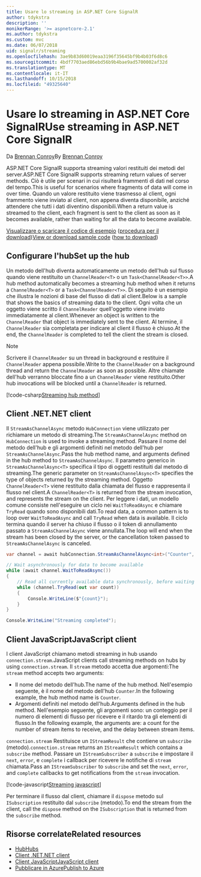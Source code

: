 ```yaml
---
title: Usare lo streaming in ASP.NET Core SignalR
author: tdykstra
description: ''
monikerRange: '>= aspnetcore-2.1'
ms.author: tdykstra
ms.custom: mvc
ms.date: 06/07/2018
uid: signalr/streaming
ms.openlocfilehash: 3ae9b83d60019eaa3196f35645bf9b4b03f6d8c6
ms.sourcegitcommit: 4bdf7703aed86ebd56b9b4bae9ad5700002af32d
ms.translationtype: MT
ms.contentlocale: it-IT
ms.lasthandoff: 10/15/2018
ms.locfileid: "49325640"
---
```

# <a name="use-streaming-in-aspnet-core-signalr"></a><span data-ttu-id="698ed-102">Usare lo streaming in ASP.NET Core SignalR</span><span class="sxs-lookup"><span data-stu-id="698ed-102">Use streaming in ASP.NET Core SignalR</span></span>

<span data-ttu-id="698ed-103">Da [Brennan Conroy](https://github.com/BrennanConroy)</span><span class="sxs-lookup"><span data-stu-id="698ed-103">By [Brennan Conroy](https://github.com/BrennanConroy)</span></span>

<span data-ttu-id="698ed-104">ASP.NET Core SignalR supporta streaming valori restituiti dei metodi del server.</span><span class="sxs-lookup"><span data-stu-id="698ed-104">ASP.NET Core SignalR supports streaming return values of server methods.</span></span> <span data-ttu-id="698ed-105">Ciò è utile per scenari in cui risulterà frammenti di dati nel corso del tempo.</span><span class="sxs-lookup"><span data-stu-id="698ed-105">This is useful for scenarios where fragments of data will come in over time.</span></span> <span data-ttu-id="698ed-106">Quando un valore restituito viene trasmesso al client, ogni frammento viene inviato al client, non appena diventa disponibile, anziché attendere che tutti i dati diventino disponibili.</span><span class="sxs-lookup"><span data-stu-id="698ed-106">When a return value is streamed to the client, each fragment is sent to the client as soon as it becomes available, rather than waiting for all the data to become available.</span></span>

<span data-ttu-id="698ed-107">[Visualizzare o scaricare il codice di esempio](https://github.com/aspnet/Docs/tree/live/aspnetcore/signalr/streaming/sample) ([procedura per il download](xref:tutorials/index#how-to-download-a-sample))</span><span class="sxs-lookup"><span data-stu-id="698ed-107">[View or download sample code](https://github.com/aspnet/Docs/tree/live/aspnetcore/signalr/streaming/sample) ([how to download](xref:tutorials/index#how-to-download-a-sample))</span></span>

## <a name="set-up-the-hub"></a><span data-ttu-id="698ed-108">Configurare l'hub</span><span class="sxs-lookup"><span data-stu-id="698ed-108">Set up the hub</span></span>

<span data-ttu-id="698ed-109">Un metodo dell'hub diventa automaticamente un metodo dell'hub sul flusso quando viene restituito un `ChannelReader<T>` o un `Task<ChannelReader<T>>`.</span><span class="sxs-lookup"><span data-stu-id="698ed-109">A hub method automatically becomes a streaming hub method when it returns a `ChannelReader<T>` or a `Task<ChannelReader<T>>`.</span></span> <span data-ttu-id="698ed-110">Di seguito è un esempio che illustra le nozioni di base del flusso di dati al client.</span><span class="sxs-lookup"><span data-stu-id="698ed-110">Below is a sample that shows the basics of streaming data to the client.</span></span> <span data-ttu-id="698ed-111">Ogni volta che un oggetto viene scritto il `ChannelReader` quell'oggetto viene inviato immediatamente al client.</span><span class="sxs-lookup"><span data-stu-id="698ed-111">Whenever an object is written to the `ChannelReader` that object is immediately sent to the client.</span></span> <span data-ttu-id="698ed-112">Al termine, il `ChannelReader` sia completata per indicare al client il flusso è chiuso.</span><span class="sxs-lookup"><span data-stu-id="698ed-112">At the end, the `ChannelReader` is completed to tell the client the stream is closed.</span></span>

> [!NOTE]
> <span data-ttu-id="698ed-113">Scrivere il `ChannelReader` su un thread in background e restituire il `ChannelReader` appena possibile.</span><span class="sxs-lookup"><span data-stu-id="698ed-113">Write to the `ChannelReader` on a background thread and return the `ChannelReader` as soon as possible.</span></span> <span data-ttu-id="698ed-114">Altre chiamate dell'hub verranno bloccate fino a un `ChannelReader` viene restituito.</span><span class="sxs-lookup"><span data-stu-id="698ed-114">Other hub invocations will be blocked until a `ChannelReader` is returned.</span></span>

[!code-csharp[Streaming hub method](streaming/sample/Hubs/StreamHub.cs?range=10-34)]

## <a name="net-client"></a><span data-ttu-id="698ed-115">Client .NET</span><span class="sxs-lookup"><span data-stu-id="698ed-115">.NET client</span></span>

<span data-ttu-id="698ed-116">Il `StreamAsChannelAsync` metodo `HubConnection` viene utilizzato per richiamare un metodo di streaming.</span><span class="sxs-lookup"><span data-stu-id="698ed-116">The `StreamAsChannelAsync` method on `HubConnection` is used to invoke a streaming method.</span></span> <span data-ttu-id="698ed-117">Passare il nome del metodo dell'hub e gli argomenti definiti nel metodo dell'hub per `StreamAsChannelAsync`.</span><span class="sxs-lookup"><span data-stu-id="698ed-117">Pass the hub method name, and arguments defined in the hub method to `StreamAsChannelAsync`.</span></span> <span data-ttu-id="698ed-118">Il parametro generico in `StreamAsChannelAsync<T>` specifica il tipo di oggetti restituiti dal metodo di streaming.</span><span class="sxs-lookup"><span data-stu-id="698ed-118">The generic parameter on `StreamAsChannelAsync<T>` specifies the type of objects returned by the streaming method.</span></span> <span data-ttu-id="698ed-119">Oggetto `ChannelReader<T>` viene restituito dalla chiamata del flusso e rappresenta il flusso nel client.</span><span class="sxs-lookup"><span data-stu-id="698ed-119">A `ChannelReader<T>` is returned from the stream invocation, and represents the stream on the client.</span></span> <span data-ttu-id="698ed-120">Per leggere i dati, un modello comune consiste nell'eseguire un ciclo nei `WaitToReadAsync` e chiamare `TryRead` quando sono disponibili dati.</span><span class="sxs-lookup"><span data-stu-id="698ed-120">To read data, a common pattern is to loop over `WaitToReadAsync` and call `TryRead` when data is available.</span></span> <span data-ttu-id="698ed-121">Il ciclo termina quando il server ha chiuso il flusso o il token di annullamento passato a `StreamAsChannelAsync` viene annullata.</span><span class="sxs-lookup"><span data-stu-id="698ed-121">The loop will end when the stream has been closed by the server, or the cancellation token passed to `StreamAsChannelAsync` is canceled.</span></span>

```csharp
var channel = await hubConnection.StreamAsChannelAsync<int>("Counter", 10, 500, CancellationToken.None);

// Wait asynchronously for data to become available
while (await channel.WaitToReadAsync())
{
    // Read all currently available data synchronously, before waiting for more data
    while (channel.TryRead(out var count))
    {
        Console.WriteLine($"{count}");
    }
}

Console.WriteLine("Streaming completed");
```

## <a name="javascript-client"></a><span data-ttu-id="698ed-122">Client JavaScript</span><span class="sxs-lookup"><span data-stu-id="698ed-122">JavaScript client</span></span>

<span data-ttu-id="698ed-123">I client JavaScript chiamano metodi streaming in hub usando `connection.stream`.</span><span class="sxs-lookup"><span data-stu-id="698ed-123">JavaScript clients call streaming methods on hubs by using `connection.stream`.</span></span> <span data-ttu-id="698ed-124">Il `stream` metodo accetta due argomenti:</span><span class="sxs-lookup"><span data-stu-id="698ed-124">The `stream` method accepts two arguments:</span></span>

* <span data-ttu-id="698ed-125">Il nome del metodo dell'hub.</span><span class="sxs-lookup"><span data-stu-id="698ed-125">The name of the hub method.</span></span> <span data-ttu-id="698ed-126">Nell'esempio seguente, è il nome del metodo dell'hub `Counter`.</span><span class="sxs-lookup"><span data-stu-id="698ed-126">In the following example, the hub method name is `Counter`.</span></span>
* <span data-ttu-id="698ed-127">Argomenti definiti nel metodo dell'hub.</span><span class="sxs-lookup"><span data-stu-id="698ed-127">Arguments defined in the hub method.</span></span> <span data-ttu-id="698ed-128">Nell'esempio seguente, gli argomenti sono: un conteggio per il numero di elementi di flusso per ricevere e il ritardo tra gli elementi di flusso.</span><span class="sxs-lookup"><span data-stu-id="698ed-128">In the following example, the arguments are: a count for the number of stream items to receive, and the delay between stream items.</span></span>

<span data-ttu-id="698ed-129">`connection.stream` Restituisce un `IStreamResult` che contiene un `subscribe` (metodo).</span><span class="sxs-lookup"><span data-stu-id="698ed-129">`connection.stream` returns an `IStreamResult` which contains a `subscribe` method.</span></span> <span data-ttu-id="698ed-130">Passare un `IStreamSubscriber` a `subscribe` e impostare il `next`, `error`, e `complete` i callback per ricevere le notifiche di `stream` chiamata.</span><span class="sxs-lookup"><span data-stu-id="698ed-130">Pass an `IStreamSubscriber` to `subscribe` and set the `next`, `error`, and `complete` callbacks to get notifications from the `stream` invocation.</span></span>

[!code-javascript[Streaming javascript](streaming/sample/wwwroot/js/stream.js?range=19-36)]

<span data-ttu-id="698ed-131">Per terminare il flusso dal client, chiamare il `dispose` metodo sul `ISubscription` restituito dal `subscribe` (metodo).</span><span class="sxs-lookup"><span data-stu-id="698ed-131">To end the stream from the client, call the `dispose` method on the `ISubscription` that is returned from the `subscribe` method.</span></span>

## <a name="related-resources"></a><span data-ttu-id="698ed-132">Risorse correlate</span><span class="sxs-lookup"><span data-stu-id="698ed-132">Related resources</span></span>

* [<span data-ttu-id="698ed-133">Hub</span><span class="sxs-lookup"><span data-stu-id="698ed-133">Hubs</span></span>](xref:signalr/hubs)
* [<span data-ttu-id="698ed-134">Client .NET</span><span class="sxs-lookup"><span data-stu-id="698ed-134">.NET client</span></span>](xref:signalr/dotnet-client)
* [<span data-ttu-id="698ed-135">Client JavaScript</span><span class="sxs-lookup"><span data-stu-id="698ed-135">JavaScript client</span></span>](xref:signalr/javascript-client)
* [<span data-ttu-id="698ed-136">Pubblicare in Azure</span><span class="sxs-lookup"><span data-stu-id="698ed-136">Publish to Azure</span></span>](xref:signalr/publish-to-azure-web-app)
